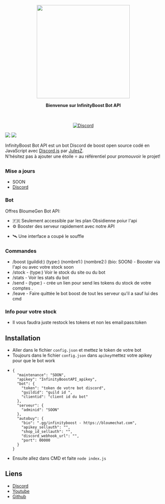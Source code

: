 <p align="center">
  <img src="https://imagedelivery.net/HL_Fwm__tlvUGLZF2p74xw/652f7c55-14b1-4726-dd20-60f539a53c00/public" width="300">
</p>

<p align="center">
  <b>Bienvenue sur InfinityBoost Bot API</b>
</p>

<p align="center">
    <br/><br/>
    <a href="https://discord.gg/bloumegen" target="_blank">
        <img src="https://img.shields.io/discord/1107692347657035819.svg?logo=discord&colorB=7289DA" alt="Discord" />
    </a>
</p>

[![](https://img.shields.io/badge/discord.js-v13.1.0--dev-blue.svg?logo=npm)](https://github.com/discordjs)
[![](https://img.shields.io/badge/paypal-donate-blue.svg)](https://paypal.me/BloumeGen)

InfinityBoost Bot API est un bot Discord de boost open source codé en JavaScript avec [Discord.js](https://discord.js.org) par [JulesZ](https://github.com/JulesZYTB).  
N'hésitez pas à ajouter une étoile ⭐ au référentiel pour promouvoir le projet!


### Mise a jours 
* SOON
* [Discord](https://discord.gg/infinityboost)

### Bot

Offres BloumeGen Bot API:
*   🇫🇷  Seulement accessible par les plan Obsidienne poiur l'api
*   ⚙️ Booster des serveur rapidement avec notre API
+   🛰️ Une interface a coupé le souffle

### Commandes

* /boost (guildid:) (type:) (nombre1:) (nombre2:) (bio: SOON) - Booster via l'api ou avec votre stock soon
* /stock - (type:) Voir le stock du site ou du bot
* /stats - Voir les stats du bot
* /send - (type:) - crée un lien pour send les tokens du stock de votre comptes .
* /leave - Faire quittée le bot boost de tout les serveur qu'il a sauf lui des cmd
  
### Info pour votre stock

* Il vous faudra juste restock les tokens et non les email:pass:token 

## Installation

* Aller dans le fichier `config.json` et mettez le token de votre bot
* Toujours dans le fichier `config.json` dans `apikey`mettez votre apikey pour que le bot work
* ```
  {
    "maintenance": "SOON",
    "apikey": "InfinityBoostAPI_apikey",
    "bot": {
      "token": "token de votre bot discord",
      "guildid": "guild id ",
      "clientid": "client id du bot"
    },
    "serveur": {
      "adminid": "SOON"
    },
    "autobuy": {    
      "bio": ".gg/infinityboost - https://bloumechat.com",
      "apikey_sellauth": "",
      "shop_id_sellauth": "",
      "discord_webhook_url": "",
      "port": 00000
    }
  } 

* Ensuite allez dans CMD et faite `node index.js`

## Liens

*   [Discord](https://discord.gg/infinityboost)
*   [Youtube](https://www.youtube.com/julesZYTB)
*   [Github](https://github.com/JulesZYTB/)
